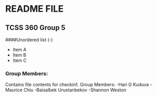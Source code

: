 # README FILE
## TCSS 360 Group 5



####Unordered list (-)

- Item A
- Item B
- Item C

### Group Members:
Contains file contents for checkin1.
Group Members:
-Hari G Kuduva
-Maurice Chiu
-Baisalbek Urustanbekov
-Shannon Weston